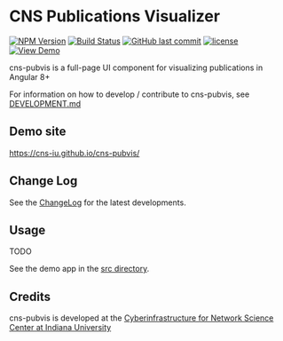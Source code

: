 # CNS Publications Visualizer

[![NPM Version](https://img.shields.io/npm/v/cns-pubvis.svg)](https://www.npmjs.com/package/cns-pubvis)
[![Build Status](https://travis-ci.com/cns-iu/cns-pubvis.svg?branch=master)](https://travis-ci.com/cns-iu/cns-pubvis)
[![GitHub last commit](https://img.shields.io/github/last-commit/cns-iu/cns-pubvis.svg)](https://github.com/cns-iu/cns-pubvis/commits/master)
[![license](https://img.shields.io/github/license/mashape/apistatus.svg)](LICENSE)
[![View Demo](https://img.shields.io/badge/demo-online-brightgreen.svg)](https://cns-iu.github.io/cns-pubvis)

cns-pubvis is a full-page UI component for visualizing publications in Angular 8+

For information on how to develop / contribute to cns-pubvis, see [DEVELOPMENT.md](DEVELOPMENT.md)

## Demo site

<https://cns-iu.github.io/cns-pubvis/>

## Change Log

See the [ChangeLog](CHANGELOG.md) for the latest developments.

## Usage

TODO

See the demo app in the [src directory](https://github.com/cns-iu/cns-pubvis/tree/develop/src/app).

## Credits

cns-pubvis is developed at the [Cyberinfrastructure for Network Science Center at Indiana University](http://cns.iu.edu/)
